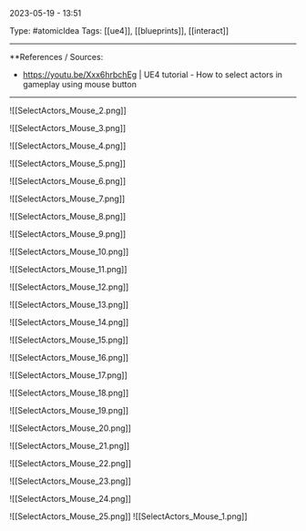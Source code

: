 2023-05-19 - 13:51

Type: #atomicIdea 
Tags: [[ue4]], [[blueprints]], [[interact]]

---
**References  / Sources:
- https://youtu.be/Xxx6hrbchEg | UE4 tutorial - How to select actors in gameplay using mouse button

---




![[SelectActors_Mouse_2.png]]

![[SelectActors_Mouse_3.png]]

![[SelectActors_Mouse_4.png]]

![[SelectActors_Mouse_5.png]]

![[SelectActors_Mouse_6.png]]

![[SelectActors_Mouse_7.png]]

![[SelectActors_Mouse_8.png]]

![[SelectActors_Mouse_9.png]]

![[SelectActors_Mouse_10.png]]

![[SelectActors_Mouse_11.png]]

![[SelectActors_Mouse_12.png]]

![[SelectActors_Mouse_13.png]]

![[SelectActors_Mouse_14.png]]

![[SelectActors_Mouse_15.png]]

![[SelectActors_Mouse_16.png]]

![[SelectActors_Mouse_17.png]]

![[SelectActors_Mouse_18.png]]

![[SelectActors_Mouse_19.png]]

![[SelectActors_Mouse_20.png]]

![[SelectActors_Mouse_21.png]]

![[SelectActors_Mouse_22.png]]

![[SelectActors_Mouse_23.png]]

![[SelectActors_Mouse_24.png]]

![[SelectActors_Mouse_25.png]]
![[SelectActors_Mouse_1.png]]